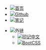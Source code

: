 * [![](../../assets/svg/home.svg)首页](/)
* [![](../../assets/svg/github.svg)Github](/github/_sidebar)
* [![](../../assets/svg/evernote.svg)笔记](/notes/_sidebar)
- ![](../../assets/svg/vuejs-original.svg)外链
  - [![](../../assets/svg/vuejs-original.svg)印记中文](https://docschina.org)
  - [![](../../assets/svg/bootstrap-plain.svg)BootCSS](http://www.bootcss.com)
